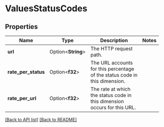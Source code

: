 # ValuesStatusCodes

## Properties

Name | Type | Description | Notes
------------ | ------------- | ------------- | -------------
**url** | Option<**String**> | The HTTP request path. | 
**rate_per_status** | Option<**f32**> | The URL accounts for this percentage of the status code in this dimension. | 
**rate_per_url** | Option<**f32**> | The rate at which the status code in this dimension occurs for this URL. | 

[[Back to API list]](../README.md#documentation-for-api-endpoints) [[Back to README]](../README.md)


